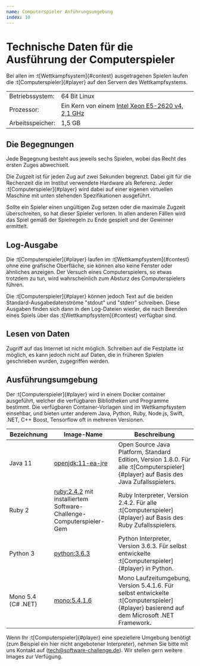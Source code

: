 ```yaml
---
name: Computerspieler Anführungsumgebung
index: 10
---
```


# Technische Daten für die Ausführung der Computerspieler

Bei allen im :t[Wettkampfsystem]{#contest} ausgetragenen Spielen
laufen die :t[Computerspieler]{#player} auf den Servern des Wettkampfsystems.

|                  |                                                   |
|------------------|---------------------------------------------------|
| Betriebssystem:  | 64 Bit Linux                                      |
| Prozessor:       | Ein Kern von einem [Intel Xeon E5-2620 v4, 2,1 GHz](https://ark.intel.com/de/products/92986/Intel-Xeon-Processor-E5-2620-v4-20M-Cache-2_10-GHz) |
| Arbeitsspeicher: | 1,5 GB                                            |

## Die Begegnungen

Jede Begegnung besteht aus jeweils sechs Spielen,
wobei das Recht des ersten Zuges abwechselt.

Die Zugzeit ist für jeden Zug auf zwei Sekunden begrenzt.
Dabei gilt für die Rechenzeit die im Institut verwendete Hardware als Referenz.
Jeder :t[Computerspieler]{#player} wird dabei auf einer eigenen virtuellen Maschine
mit unten stehenden Spezifikationen ausgeführt.

Sollte ein Spieler einen ungültigen Zug setzen oder die maximale Zugzeit überschreiten,
so hat dieser Spieler verloren.
In allen anderen Fällen wird das Spiel gemäß der Spielregeln zu Ende gespielt
und der Gewinner ermittelt.

## Log-Ausgabe

Die :t[Computerspieler]{#player} laufen im :t[Wettkampfsystem]{#contest} ohne eine grafische Oberfläche,
sie können also keine Fenster oder ähnliches anzeigen.
Der Versuch eines Computerspielers, so etwas trotzdem zu tun,
wird wahrscheinlich zum Absturz des Computerspielers führen.

Die :t[Computerspieler]{#player} können jedoch Text auf die beiden
Standard-Ausgabedatenströme "stdout" und "stderr" schreiben.
Diese Ausgaben finden sich dann in den Log-Dateien wieder,
die nach Beenden eines Spiels über das :t[Wettkampfsystem]{#contest} verfügbar sind.

## Lesen von Daten

Zugriff auf das Internet ist nicht möglich.
Schreiben auf die Festplatte ist möglich,
es kann jedoch nicht auf Daten, die in früheren Spielen geschrieben wurden,
zugegriffen werden.

## Ausführungsumgebung

Der :t[Computerspieler]{#player} wird in einem Docker container ausgeführt,
welcher die verfügbaren Bibliotheken und Programme bestimmt.
Die verfügbaren Container-Vorlagen sind im Wettkampfsystem einsehbar,
und bieten unter anderem Java, Python, Ruby, Node.js, Swift, .NET, C++ Boost, Tensorflow
oft in mehreren Versionen.

| Bezeichnung        | Image-Name                                                                                   | Beschreibung                                                                                                               |
| ------------------ | -------------------------------------------------------------------------------------------- | -------------------------------------------------------------------------------------------------------------------------- |
| Java 11             | [openjdk:11-ea-jre](https://hub.docker.com/_/openjdk/)                                       | Open Source Java Platform, Standard Edition, Version 1.8.0. Für alle :t[Computerspieler]{#player} auf Basis des Java Zufallsspielers.     |
| Ruby 2             | [ruby:2.4.2](https://hub.docker.com/_/ruby/) mit installiertem Software-Challenge-Computerspieler-Gem | Ruby Interpreter, Version 2.4.2. Für alle :t[Computerspieler]{#player} auf Basis des Ruby Zufallsspielers.                                |
| Python 3           | [python:3.6.3](https://hub.docker.com/_/python/)                                             | Python Interpreter, Version 3.6.3. Für selbst entwickelte :t[Computerspieler]{#player} in Python.                                       |
| Mono 5.4 (C# .NET) | [mono:5.4.1.6](https://hub.docker.com/_/mono/)                                               | Mono Laufzeitumgebung, Version 5.4.1.6. Für selbst entwickelte :t[Computerspieler]{#player} basierend auf dem Microsoft .NET Framework. |

Wenn Ihr :t[Computerspieler]{#player} eine speziellere Umgebung benötigt
(zum Beispiel ein hier nicht angebotener Interpreter),
nehmen Sie bitte mit uns Kontakt auf (<tech@software-challenge.de>).
Wir stellen gern weitere Images zur Verfügung.
